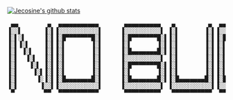 [![Jecosine's github stats](https://github-readme-stats.vercel.app/api?username=linzecong&count_private=true&show_icons=true&theme=radical&hide_rank=true&custom_title=LPCong&hide_border=true&cache_seconds=86400)](https://github.com/anuraghazra/github-readme-stats)

<pre>
 ▄▄        ▄  ▄▄▄▄▄▄▄▄▄▄▄       ▄▄▄▄▄▄▄▄▄▄   ▄         ▄  ▄▄▄▄▄▄▄▄▄▄▄ 
▐░░▌      ▐░▌▐░░░░░░░░░░░▌     ▐░░░░░░░░░░▌ ▐░▌       ▐░▌▐░░░░░░░░░░░▌
▐░▌░▌     ▐░▌▐░█▀▀▀▀▀▀▀█░▌     ▐░█▀▀▀▀▀▀▀█░▌▐░▌       ▐░▌▐░█▀▀▀▀▀▀▀▀▀ 
▐░▌▐░▌    ▐░▌▐░▌       ▐░▌     ▐░▌       ▐░▌▐░▌       ▐░▌▐░▌          
▐░▌ ▐░▌   ▐░▌▐░▌       ▐░▌     ▐░█▄▄▄▄▄▄▄█░▌▐░▌       ▐░▌▐░▌ ▄▄▄▄▄▄▄▄ 
▐░▌  ▐░▌  ▐░▌▐░▌       ▐░▌     ▐░░░░░░░░░░▌ ▐░▌       ▐░▌▐░▌▐░░░░░░░░▌
▐░▌   ▐░▌ ▐░▌▐░▌       ▐░▌     ▐░█▀▀▀▀▀▀▀█░▌▐░▌       ▐░▌▐░▌ ▀▀▀▀▀▀█░▌
▐░▌    ▐░▌▐░▌▐░▌       ▐░▌     ▐░▌       ▐░▌▐░▌       ▐░▌▐░▌       ▐░▌
▐░▌     ▐░▐░▌▐░█▄▄▄▄▄▄▄█░▌     ▐░█▄▄▄▄▄▄▄█░▌▐░█▄▄▄▄▄▄▄█░▌▐░█▄▄▄▄▄▄▄█░▌
▐░▌      ▐░░▌▐░░░░░░░░░░░▌     ▐░░░░░░░░░░▌ ▐░░░░░░░░░░░▌▐░░░░░░░░░░░▌
 ▀        ▀▀  ▀▀▀▀▀▀▀▀▀▀▀       ▀▀▀▀▀▀▀▀▀▀   ▀▀▀▀▀▀▀▀▀▀▀  ▀▀▀▀▀▀▀▀▀▀▀                                        
</pre>
